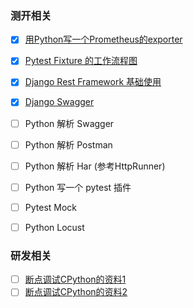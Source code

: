### 测开相关
- [x] [用Python写一个Prometheus的exporter](./devops/grafana/prometheus_exporter.md)    
- [x] [Pytest Fixture 的工作流程图](./README.md#fixture)
- [x] [Django Rest Framework 基础使用](./djangoprojects/tutorial)
- [x] [Django Swagger](./djangoprojects/tutorial/tutorial/urls.py#L25)
- [ ] Python 解析 Swagger
- [ ] Python 解析 Postman
- [ ] Python 解析 Har (参考HttpRunner)
- [ ] Python 写一个 pytest 插件
- [ ] Pytest Mock
- [ ] Python Locust


### 研发相关
- [ ] [断点调试CPython的资料1](https://stackoverflow.com/a/58346169)   
- [ ] [断点调试CPython的资料2](https://realpython.com/cpython-source-code-guide/#why-is-cpython-written-in-c-and-not-python)   
